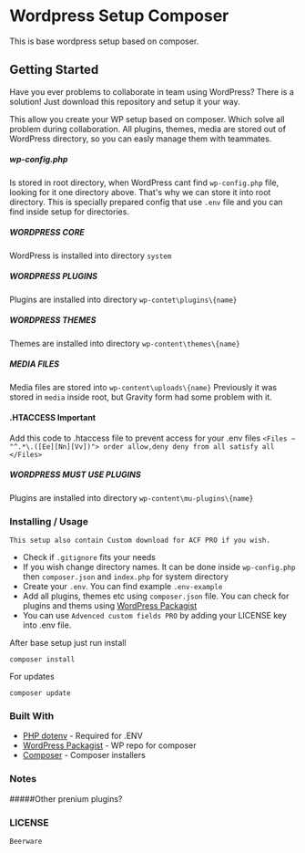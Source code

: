 # Wordpress Setup Composer

This is base wordpress setup based on composer.

## Getting Started 

Have you ever problems to collaborate in team using WordPress? There is a solution! 
Just download this repository and setup it your way.

This allow you create your WP setup based on composer. Which solve all problem during collaboration.
All plugins, themes, media are stored out of WordPress directory, so you can easly manage them with teammates.

##### wp-config.php 
Is stored in root directory, when WordPress cant find `wp-config.php` file, looking for it one directory above. That's why we can store it into root directory.
This is specially prepared config that use `.env` file and you can find inside setup for directories.

##### WORDPRESS CORE

WordPress is installed into directory `system`

##### WORDPRESS PLUGINS 

Plugins are installed into directory `wp-contet\plugins\{name}`

##### WORDPRESS THEMES 

Themes are installed into directory `wp-content\themes\{name}`

##### MEDIA FILES 

Media files are stored into `wp-content\uploads\{name}`
Previously it was stored in `media` inside root, but Gravity form had some problem with it.

#### .HTACCESS Important

Add this code to .htaccess file to prevent access for your .env files
`<Files ~ "^.*\.([Ee][Nn][Vv])">
 order allow,deny
 deny from all
 satisfy all
</Files>`

##### WORDPRESS MUST USE PLUGINS 

Plugins are installed into directory `wp-content\mu-plugins\{name}`

### Installing / Usage

```
This setup also contain Custom download for ACF PRO if you wish.
```

* Check if `.gitignore` fits your needs
* If you wish change directory names. It can be done inside `wp-config.php` then `composer.json` and `index.php` for system directory
* Create your `.env`.  You can find example `.env-example`
* Add all plugins, themes etc using `composer.json` file. You can check for plugins and thems using [WordPress Packagist](https://wpackagist.org/)
* You can use `Advenced custom fields PRO` by adding your LICENSE key into .env file.


After base setup just run install 
```
composer install
```
For updates
```
composer update
```

### Built With
* [PHP dotenv](https://github.com/vlucas/phpdotenv) - Required for .ENV
* [WordPress Packagist](https://wpackagist.org/) - WP repo for composer
* [Composer](https://github.com/composer/installers) - Composer installers

### Notes

#####Other prenium plugins?

### LICENSE
```
Beerware
```
